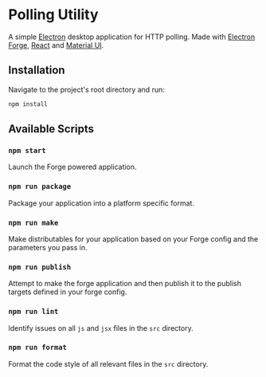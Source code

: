 # Polling Utility

A simple [Electron](https://www.electronjs.org/) desktop application for HTTP polling. Made with [Electron Forge](https://www.electronforge.io/), [React](https://reactjs.org/) and [Material UI](https://material-ui.com/).
## Installation

Navigate to the project's root directory and run:

```bash
npm install
```
## Available Scripts

### `npm start`

Launch the Forge powered application.

### `npm run package`

Package your application into a platform specific format.

### `npm run make`

Make distributables for your application based on your Forge config and the parameters you pass in.

### `npm run publish`

Attempt to make the forge application and then publish it to the publish targets defined in your forge config.

### `npm run lint`

Identify issues on all `js` and `jsx` files in the `src` directory.

### `npm run format`

Format the code style of all relevant files in the `src` directory.
